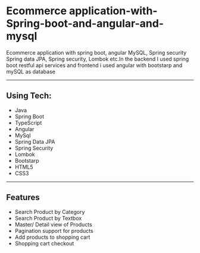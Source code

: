 # Ecommerce application-with-Spring-boot-and-angular-and-mysql
 Ecommerce application with spring boot, angular MySQL, Spring security Spring data JPA, Spring security, Lombok etc.In the backend I used spring boot restful api services and frontend i used angular with bootstarp and mySQL as database

---
## Using Tech:

* Java
* Spring Boot
* TypeScript
* Angular
* MySql
* Spring Data JPA
* Spring Security
* Lombok
* Bootstarp
* HTML5
* CSS3

---
## Features

*	Search Product by Category
*	Search Product by Textbox
* Master/ Detail view of Products
* Pagination support for products
* Add products to shopping cart
* Shopping cart checkout
